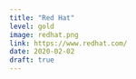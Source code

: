 ```yaml
---
title: "Red Hat"
level: gold
image: redhat.png
link: https://www.redhat.com/
date: 2020-02-02
draft: true
---
```



